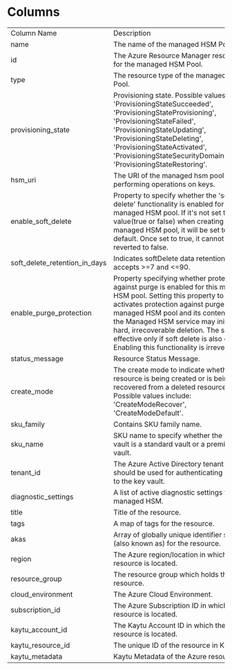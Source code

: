 # Columns  

<table>
	<tr><td>Column Name</td><td>Description</td></tr>
	<tr><td>name</td><td>The name of the managed HSM Pool.</td></tr>
	<tr><td>id</td><td>The Azure Resource Manager resource ID for the managed HSM Pool.</td></tr>
	<tr><td>type</td><td>The resource type of the managed HSM Pool.</td></tr>
	<tr><td>provisioning_state</td><td>Provisioning state. Possible values include: &#39;ProvisioningStateSucceeded&#39;, &#39;ProvisioningStateProvisioning&#39;, &#39;ProvisioningStateFailed&#39;, &#39;ProvisioningStateUpdating&#39;, &#39;ProvisioningStateDeleting&#39;, &#39;ProvisioningStateActivated&#39;, &#39;ProvisioningStateSecurityDomainRestore&#39;, &#39;ProvisioningStateRestoring&#39;.</td></tr>
	<tr><td>hsm_uri</td><td>The URI of the managed hsm pool for performing operations on keys.</td></tr>
	<tr><td>enable_soft_delete</td><td>Property to specify whether the &#39;soft delete&#39; functionality is enabled for this managed HSM pool. If it&#39;s not set to any value(true or false) when creating new managed HSM pool, it will be set to true by default. Once set to true, it cannot be reverted to false.</td></tr>
	<tr><td>soft_delete_retention_in_days</td><td>Indicates softDelete data retention days. It accepts &gt;=7 and &lt;=90.</td></tr>
	<tr><td>enable_purge_protection</td><td>Property specifying whether protection against purge is enabled for this managed HSM pool. Setting this property to true activates protection against purge for this managed HSM pool and its content - only the Managed HSM service may initiate a hard, irrecoverable deletion. The setting is effective only if soft delete is also enabled. Enabling this functionality is irreversible.</td></tr>
	<tr><td>status_message</td><td>Resource Status Message.</td></tr>
	<tr><td>create_mode</td><td>The create mode to indicate whether the resource is being created or is being recovered from a deleted resource. Possible values include: &#39;CreateModeRecover&#39;, &#39;CreateModeDefault&#39;.</td></tr>
	<tr><td>sku_family</td><td>Contains SKU family name.</td></tr>
	<tr><td>sku_name</td><td>SKU name to specify whether the key vault is a standard vault or a premium vault.</td></tr>
	<tr><td>tenant_id</td><td>The Azure Active Directory tenant ID that should be used for authenticating requests to the key vault.</td></tr>
	<tr><td>diagnostic_settings</td><td>A list of active diagnostic settings for the managed HSM.</td></tr>
	<tr><td>title</td><td>Title of the resource.</td></tr>
	<tr><td>tags</td><td>A map of tags for the resource.</td></tr>
	<tr><td>akas</td><td>Array of globally unique identifier strings (also known as) for the resource.</td></tr>
	<tr><td>region</td><td>The Azure region/location in which the resource is located.</td></tr>
	<tr><td>resource_group</td><td>The resource group which holds this resource.</td></tr>
	<tr><td>cloud_environment</td><td>The Azure Cloud Environment.</td></tr>
	<tr><td>subscription_id</td><td>The Azure Subscription ID in which the resource is located.</td></tr>
	<tr><td>kaytu_account_id</td><td>The Kaytu Account ID in which the resource is located.</td></tr>
	<tr><td>kaytu_resource_id</td><td>The unique ID of the resource in Kaytu.</td></tr>
	<tr><td>kaytu_metadata</td><td>Kaytu Metadata of the Azure resource.</td></tr>
</table>